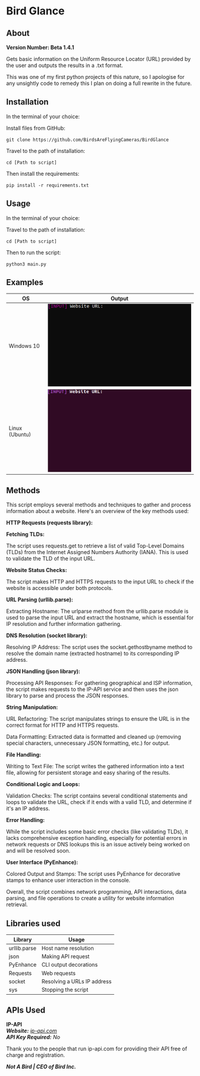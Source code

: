 # Bird Glance




## About

  **Version Number: Beta 1.4.1**


  Gets basic information on the Uniform Resource Locator (URL) provided by the user and outputs 
  the results in a .txt format.

  This was one of my first python projects of this nature, so I apologise for
  any unsightly code to remedy this I plan on doing a full rewrite in the future.


## Installation

In the terminal of your choice:

Install files from GitHub:

    git clone https://github.com/BirdsAreFlyingCameras/BirdGlance

Travel to the path of installation:

    cd [Path to script]

Then install the requirements:

    pip install -r requirements.txt


## Usage

In the terminal of your choice:

Travel to the path of installation:

    cd [Path to script]

Then to run the script:

    python3 main.py

## Examples

| OS             | Output                                         |
|----------------|------------------------------------------------|
| Windows 10     | ![Windows-Usage.gif](Images/Windows-Usage.gif) |
| Linux (Ubuntu) | ![Linux-Usage.gif](Images/Linux-Usage.gif)     |


## Methods

  This script employs several methods and techniques to gather and process information about a website. Here's an overview of the key methods used:
  
  **HTTP Requests (requests library):**
  
  **Fetching TLDs:** 
  
  The script uses requests.get to retrieve a list of valid Top-Level Domains (TLDs) from the Internet Assigned Numbers Authority (IANA). This is used to validate the TLD of the input URL.
  

  **Website Status Checks:** 
  
  The script makes HTTP and HTTPS requests to the input URL to check if the website is accessible under both protocols.


  **URL Parsing (urllib.parse):**
  
  Extracting Hostname: The urlparse method from the urllib.parse module is used to parse the input URL and extract the hostname, which is essential for IP resolution and further information gathering.


  **DNS Resolution (socket library):**
  
  Resolving IP Address: The script uses the socket.gethostbyname method to resolve the domain name (extracted hostname) to its corresponding IP address.


 **JSON Handling (json library):** 
  
  Processing API Responses: For gathering geographical and ISP information, the script makes requests to the IP-API service and then uses the json library to parse and process the JSON responses.


  **String Manipulation:**
  
  URL Refactoring: The script manipulates strings to ensure the URL is in the correct format for HTTP and HTTPS requests.

  Data Formatting: Extracted data is formatted and cleaned up (removing special characters, unnecessary JSON formatting, etc.) for output.


  **File Handling:**
  
  Writing to Text File: The script writes the gathered information into a text file, allowing for persistent storage and easy sharing of the results.
  
  **Conditional Logic and Loops:**
  
  Validation Checks: The script contains several conditional statements and loops to validate the URL, check if it ends with a valid TLD, and determine if it's an IP address.


  **Error Handling:**
  
  While the script includes some basic error checks (like validating TLDs), it lacks comprehensive exception handling,
  especially for potential errors in network requests or DNS lookups this is an issue actively being worked on and will be resolved soon.


  **User Interface (PyEnhance):**
  
  Colored Output and Stamps: The script uses PyEnhance for decorative stamps to enhance user interaction in the console.


  
  Overall, the script combines network programming, API interactions, data parsing, and file operations to create a utility for website information retrieval.


## Libraries used


| Library      | Usage                       |
|--------------|-----------------------------|
| urllib.parse | Host name resolution        |
| json         | Making API request          |
| PyEnhance    | CLI output decorations      |
| Requests     | Web requests                |
| socket       | Resolving a URLs IP address |
| sys          | Stopping the script         |


## APIs Used

**IP-API**  
***Website:*** *[ip-api.com](https://ip-api.com)*  
***API Key Required:*** *No*  

Thank you to the people that run ip-api.com for providing their API 
free of charge and registration. 


***Not A Bird | CEO of Bird Inc.***
